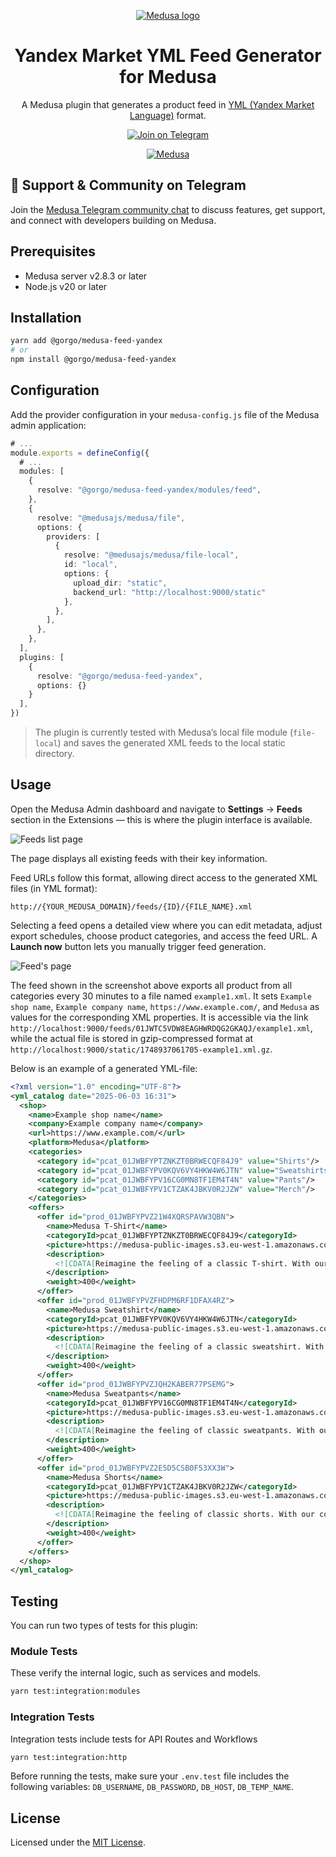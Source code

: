 <p align="center">
  <a href="https://www.medusajs.com">
    <picture>
    <source media="(prefers-color-scheme: dark)" srcset="https://user-images.githubusercontent.com/59018053/229103275-b5e482bb-4601-46e6-8142-244f531cebdb.svg">
    <source media="(prefers-color-scheme: light)" srcset="https://user-images.githubusercontent.com/59018053/229103726-e5b529a3-9b3f-4970-8a1f-c6af37f087bf.svg">
    <img alt="Medusa logo" src="https://user-images.githubusercontent.com/59018053/229103726-e5b529a3-9b3f-4970-8a1f-c6af37f087bf.svg">
    </picture>
  </a>
  
</p>

<h1 align="center">
Yandex Market YML Feed Generator for Medusa
</h1>

<p align="center">
A Medusa plugin that generates a product feed in <a href="https://yandex.com/support/direct/feeds/requirements-yml.html">YML (Yandex Market Language)</a> format.
</p>

<p align="center">
  <a href="https://t.me/medusajs_com">
    <img src="https://img.shields.io/badge/Telegram-Join_Medusa_Community_Chat-0088cc?logo=telegram&style=social" alt="Join on Telegram" />
  </a>
</p>

<p align="center">
  <a href="https://medusajs.com">
    <img src="https://img.shields.io/badge/Medusa-^2.8.3-blue?logo=medusa" alt="Medusa" />
  </a>
</p>

## 💬 Support & Community on Telegram

Join the [Medusa Telegram community chat](https://t.me/medusajs_com) to discuss features, get support, and connect with developers building on Medusa.

## Prerequisites

- Medusa server v2.8.3 or later
- Node.js v20 or later

## Installation

```bash
yarn add @gorgo/medusa-feed-yandex
# or
npm install @gorgo/medusa-feed-yandex
```

## Configuration

Add the provider configuration in your `medusa-config.js` file of the Medusa admin application:

```ts
# ...
module.exports = defineConfig({
  # ...
  modules: [
    {
      resolve: "@gorgo/medusa-feed-yandex/modules/feed",
    },
    {
      resolve: "@medusajs/medusa/file",
      options: {
        providers: [
          {
            resolve: "@medusajs/medusa/file-local",
            id: "local",
            options: {
              upload_dir: "static",
              backend_url: "http://localhost:9000/static"
            },
          },
        ],
      },
    },
  ],
  plugins: [
    {
      resolve: "@gorgo/medusa-feed-yandex",
      options: {}
    }
  ],
})
```

> The plugin is currently tested with Medusa’s local file module (`file-local`) and saves the generated XML feeds to the local static directory.

## Usage

Open the Medusa Admin dashboard and navigate to **Settings** -> **Feeds** section in the Extensions — this is where the plugin interface is available.

![Feeds list page](https://github.com/user-attachments/assets/7998358a-a0ed-4f46-8927-0db3189aea31)

The page displays all existing feeds with their key information.

Feed URLs follow this format, allowing direct access to the generated XML files (in YML format):

```
http://{YOUR_MEDUSA_DOMAIN}/feeds/{ID}/{FILE_NAME}.xml
```

Selecting a feed opens a detailed view where you can edit metadata, adjust export schedules, choose product categories, and access the feed URL. A **Launch now** button lets you manually trigger feed generation.

![Feed's page](https://github.com/user-attachments/assets/551f896a-8e42-44a7-9a37-0de2f436c994)

The feed shown in the screenshot above exports all product from all categories every 30 minutes to a file named `example1.xml`. It sets `Example shop name`, `Example company name`, `https://www.example.com/`, and `Medusa` as values for the corresponding XML properties. It is accessible via the link `http://localhost:9000/feeds/01JWTC5VDW8EAGHWRDQG2GKAQJ/example1.xml`, while the actual file is stored in gzip-compressed format at `http://localhost:9000/static/1748937061705-example1.xml.gz`.

Below is an example of a generated YML-file:

```xml
<?xml version="1.0" encoding="UTF-8"?>
<yml_catalog date="2025-06-03 16:31">
  <shop>
    <name>Example shop name</name>
    <company>Example company name</company>
    <url>https://www.example.com/</url>
    <platform>Medusa</platform>
    <categories>
      <category id="pcat_01JWBFYPTZNKZT0BRWECQF84J9" value="Shirts"/>
      <category id="pcat_01JWBFYPV0KQV6VY4HKW4W6JTN" value="Sweatshirts"/>
      <category id="pcat_01JWBFYPV16CG0MN8TF1EM4T4N" value="Pants"/>
      <category id="pcat_01JWBFYPV1CTZAK4JBKV0R2JZW" value="Merch"/>
    </categories>
    <offers>
      <offer id="prod_01JWBFYPVZ21W4XQRSPAVW3QBN">
        <name>Medusa T-Shirt</name>
        <categoryId>pcat_01JWBFYPTZNKZT0BRWECQF84J9</categoryId>
        <picture>https://medusa-public-images.s3.eu-west-1.amazonaws.com/tee-black-front.png</picture>
        <description>
          <![CDATA[Reimagine the feeling of a classic T-shirt. With our cotton T-shirts, everyday essentials no longer have to be ordinary.]]>
        </description>
        <weight>400</weight>
      </offer>
      <offer id="prod_01JWBFYPVZFHDPM6RF1DFAX4RZ">
        <name>Medusa Sweatshirt</name>
        <categoryId>pcat_01JWBFYPV0KQV6VY4HKW4W6JTN</categoryId>
        <picture>https://medusa-public-images.s3.eu-west-1.amazonaws.com/sweatshirt-vintage-front.png</picture>
        <description>
          <![CDATA[Reimagine the feeling of a classic sweatshirt. With our cotton sweatshirt, everyday essentials no longer have to be ordinary.]]>
        </description>
        <weight>400</weight>
      </offer>
      <offer id="prod_01JWBFYPVZJQH2KABER77PSEMG">
        <name>Medusa Sweatpants</name>
        <categoryId>pcat_01JWBFYPV16CG0MN8TF1EM4T4N</categoryId>
        <picture>https://medusa-public-images.s3.eu-west-1.amazonaws.com/sweatpants-gray-front.png</picture>
        <description>
          <![CDATA[Reimagine the feeling of classic sweatpants. With our cotton sweatpants, everyday essentials no longer have to be ordinary.]]>
        </description>
        <weight>400</weight>
      </offer>
      <offer id="prod_01JWBFYPVZ2E5D5CSB0F53XX3W">
        <name>Medusa Shorts</name>
        <categoryId>pcat_01JWBFYPV1CTZAK4JBKV0R2JZW</categoryId>
        <picture>https://medusa-public-images.s3.eu-west-1.amazonaws.com/shorts-vintage-front.png</picture>
        <description>
          <![CDATA[Reimagine the feeling of classic shorts. With our cotton shorts, everyday essentials no longer have to be ordinary.]]>
        </description>
        <weight>400</weight>
      </offer>
    </offers>
  </shop>
</yml_catalog>
```

## Testing

You can run two types of tests for this plugin:

### Module Tests

These verify the internal logic, such as services and models.

```bash
yarn test:integration:modules
```

### Integration Tests

Integration tests include tests for API Routes and Workflows

```bash
yarn test:integration:http
```

Before running the tests, make sure your `.env.test` file includes the following variables: `DB_USERNAME`, `DB_PASSWORD`, `DB_HOST`, `DB_TEMP_NAME`.

## License

Licensed under the [MIT License](LICENSE).